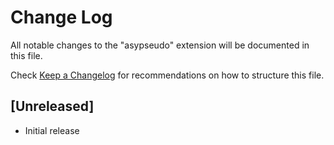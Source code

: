 # Change Log

All notable changes to the "asypseudo" extension will be documented in this file.

Check [Keep a Changelog](http://keepachangelog.com/) for recommendations on how to structure this file.

## [Unreleased]

- Initial release